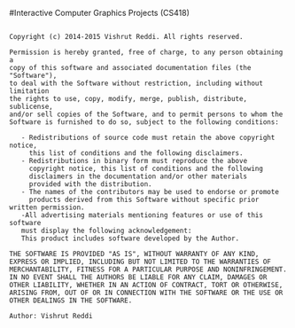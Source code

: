 #Interactive Computer Graphics Projects (CS418)

<pre lang="markdown">
<code>
Copyright (c) 2014-2015 Vishrut Reddi. All rights reserved.

Permission is hereby granted, free of charge, to any person obtaining a 
copy of this software and associated documentation files (the "Software"), 
to deal with the Software without restriction, including without limitation 
the rights to use, copy, modify, merge, publish, distribute, sublicense, 
and/or sell copies of the Software, and to permit persons to whom the 
Software is furnished to do so, subject to the following conditions:

   - Redistributions of source code must retain the above copyright notice, 
     this list of conditions and the following disclaimers.
   - Redistributions in binary form must reproduce the above 
     copyright notice, this list of conditions and the following 
     disclaimers in the documentation and/or other materials 
     provided with the distribution.
   - The names of the contributors may be used to endorse or promote
     products derived from this Software without specific prior written permission.
   -All advertising materials mentioning features or use of this software
   must display the following acknowledgement:
   This product includes software developed by the Author.

THE SOFTWARE IS PROVIDED "AS IS", WITHOUT WARRANTY OF ANY KIND,
EXPRESS OR IMPLIED, INCLUDING BUT NOT LIMITED TO THE WARRANTIES OF
MERCHANTABILITY, FITNESS FOR A PARTICULAR PURPOSE AND NONINFRINGEMENT.
IN NO EVENT SHALL THE AUTHORS BE LIABLE FOR ANY CLAIM, DAMAGES OR
OTHER LIABILITY, WHETHER IN AN ACTION OF CONTRACT, TORT OR OTHERWISE,
ARISING FROM, OUT OF OR IN CONNECTION WITH THE SOFTWARE OR THE USE OR
OTHER DEALINGS IN THE SOFTWARE.

Author: Vishrut Reddi
</code>
</pre>
